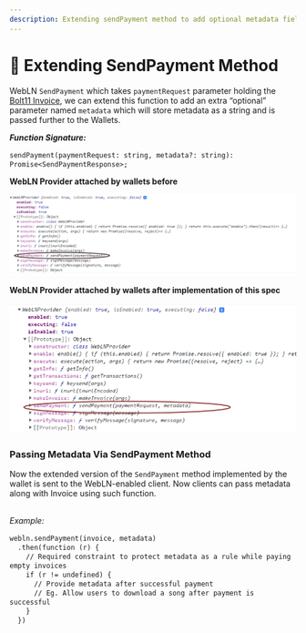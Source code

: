 ```yaml
---
description: Extending sendPayment method to add optional metadata field
---
```


# 📑 Extending SendPayment Method

WebLN `SendPayment` which takes `paymentRequest` parameter holding the[ Bolt11 Invoice](https://github.com/lightning/bolts/blob/master/11-payment-encoding.md), we can extend this function to add an extra “optional” parameter named `metadata` which will store metadata as a string and is passed further to the Wallets.

_**Function Signature:**_

```
sendPayment(paymentRequest: string, metadata?: string): Promise<SendPaymentResponse>;
```

**WebLN Provider attached by wallets before**

![WebLN provider attachted by wallets before](<../.gitbook/assets/image (4).png>)

**WebLN Provider attached by wallets after implementation of this spec**

![WebLN provider attached by wallets after ](../.gitbook/assets/image.png)

### Passing Metadata Via SendPayment Method

Now the extended version of the `SendPayment` method implemented by the wallet is sent to the WebLN-enabled client. Now clients can pass metadata along with Invoice using such function.

\
_Example:_

```
webln.sendPayment(invoice, metadata)
  .then(function (r) {
    // Required constraint to protect metadata as a rule while paying empty invoices
    if (r != undefined) {
      // Provide metadata after successful payment
      // Eg. Allow users to download a song after payment is successful
    }
  })
```
